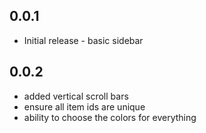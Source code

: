 ## 0.0.1
- Initial release - basic sidebar

## 0.0.2
- added vertical scroll bars
- ensure all item ids are unique
- ability to choose the colors for everything

